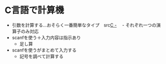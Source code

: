  # C言語で計算機
 
  - 引数を計算する...おそらく一番簡単なタイプ　src[C -](https://github.com/rika-9240/C-)
  　- それぞれ一つの演算子のみ対応
  - scanfを使う＋入力内容は指示あり
    - 足し算
  - scanfを使うがまとめて入力する
    - 記号を調べて計算する
